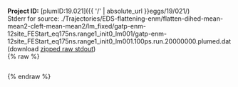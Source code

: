 **Project ID:** [plumID:19.021]({{ '/' | absolute_url }}eggs/19/021/)  
Stderr for source:  ./Trajectories/EDS-flattening-enm/flatten-dihed-mean-mean2-cleft-mean-mean2/lm_fixed/gatp-enm-12site_FEStart_eq175ns.range1_init0_lm001/gatp-enm-12site_FEStart_eq175ns.range1_init0_lm001.100ps.run.20000000.plumed.dat   
(download [zipped raw stdout](gatp-enm-12site_FEStart_eq175ns.range1_init0_lm001.100ps.run.20000000.plumed.dat.plumed_master.stdout.txt.zip))  
{% raw %}
<pre>
</pre>
{% endraw %}
